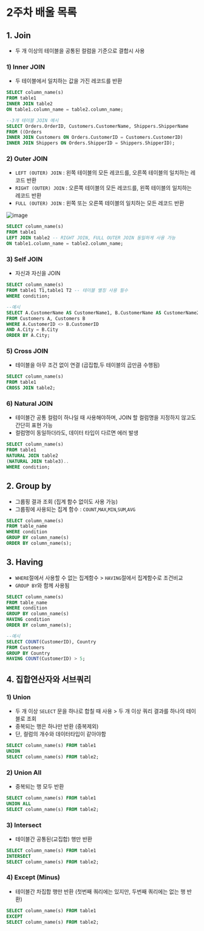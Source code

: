 # 2주차 배울 목록

## 1. Join
- 두 개 이상의 테이블을 공통된 컬럼을 기준으로 결합시 사용
### 1) Inner JOIN
- 두 테이블에서 일치하는 값을 가진 레코드를 반환

```SQL
SELECT column_name(s)
FROM table1
INNER JOIN table2
ON table1.column_name = table2.column_name;

--3개 테이블 JOIN 예시
SELECT Orders.OrderID, Customers.CustomerName, Shippers.ShipperName
FROM ((Orders
INNER JOIN Customers ON Orders.CustomerID = Customers.CustomerID)
INNER JOIN Shippers ON Orders.ShipperID = Shippers.ShipperID);
```
### 2) Outer JOIN
- `LEFT (OUTER) JOIN` : 왼쪽 테이블의 모든 레코드를, 오른쪽 테이블의 일치하는 레코드 반환
- `RIGHT (OUTER) JOIN` : 오른쪽 테이블의 모든 레코드를, 왼쪽 테이블의 일치하는 레코드 반환
- `FULL (OUTER) JOIN` : 왼쪽 또는 오른쪽 테이블의 일치하는 모든 레코드 반환

![image](https://user-images.githubusercontent.com/75970111/137648006-64310929-76c2-4ea6-99ae-6d2c25792457.png)
```SQL
SELECT column_name(s)
FROM table1
LEFT JOIN table2 -- RIGHT JOIN, FULL OUTER JOIN 동일하게 사용 가능
ON table1.column_name = table2.column_name;
```
### 3) Self JOIN
- 자신과 자신을 JOIN
```SQL
SELECT column_name(s)
FROM table1 T1,table1 T2 -- 테이블 별칭 사용 필수
WHERE condition;

--예시
SELECT A.CustomerName AS CustomerName1, B.CustomerName AS CustomerName2, A.City
FROM Customers A, Customers B
WHERE A.CustomerID <> B.CustomerID
AND A.City = B.City
ORDER BY A.City;
```
### 5) Cross JOIN
- 테이블을 아무 조건 없이 연결 (곱집합,두 테이블의 곱만큼 수행됨)
```SQL
SELECT column_name(s)
FROM table1
CROSS JOIN table2;
```
### 6) Natural JOIN
- 테이블간 공통 컬럼이 하나일 때 사용해야하며, JOIN 할 컬럼명을 지정하지 않고도 간단히 표현 가능
- 컬럼명이 동일하더라도,  데이터 타입이 다르면 에러 발생
```SQL
SELECT column_name(s)
FROM table1
NATURAL JOIN table2
(NATURAL JOIN table3)..
WHERE condition;
```

## 2. Group by
- 그룹핑 결과 조회 (집계 함수 없이도 사용 가능)
- 그룹핑에 사용되는 집계 함수 : `COUNT`,`MAX`,`MIN`,`SUM`,`AVG`
```SQL
SELECT column_name(s)
FROM table_name
WHERE condition
GROUP BY column_name(s)
ORDER BY column_name(s);
```

## 3. Having
- `WHERE`절에서 사용할 수 없는 집계함수 > `HAVING`절에서 집계함수로 조건비교
- `GROUP BY`와 함께 사용됨
```SQL
SELECT column_name(s)
FROM table_name
WHERE condition
GROUP BY column_name(s)
HAVING condition
ORDER BY column_name(s);

--예시
SELECT COUNT(CustomerID), Country
FROM Customers
GROUP BY Country
HAVING COUNT(CustomerID) > 5;
```

## 4. 집합연산자와 서브쿼리
### 1) Union
- 두 개 이상 `SELECT` 문을 하나로 합칠 때 사용 > 두 개 이상 쿼리 결과를 하나의 테이블로 조회
- 중복되는 행은 하나만 반환 (중복제외)
- 단, 컬럼의 개수와 데이터타입이 같아야함
```SQL
SELECT column_name(s) FROM table1
UNION
SELECT column_name(s) FROM table2;
```

### 2) Union All
- 중복되는 행 모두 반환
```SQL
SELECT column_name(s) FROM table1
UNION ALL
SELECT column_name(s) FROM table2;
```
### 3) Intersect
- 테이블간 공통된(교집합) 행만 반환
```SQL
SELECT column_name(s) FROM table1
INTERSECT
SELECT column_name(s) FROM table2;
```
### 4) Except (Minus)
- 테이블간 차집합 행만 반환 (첫번째 쿼리에는 있지만, 두번째 쿼리에는 없는 행 반환)
```SQL
SELECT column_name(s) FROM table1
EXCEPT
SELECT column_name(s) FROM table2;
```
